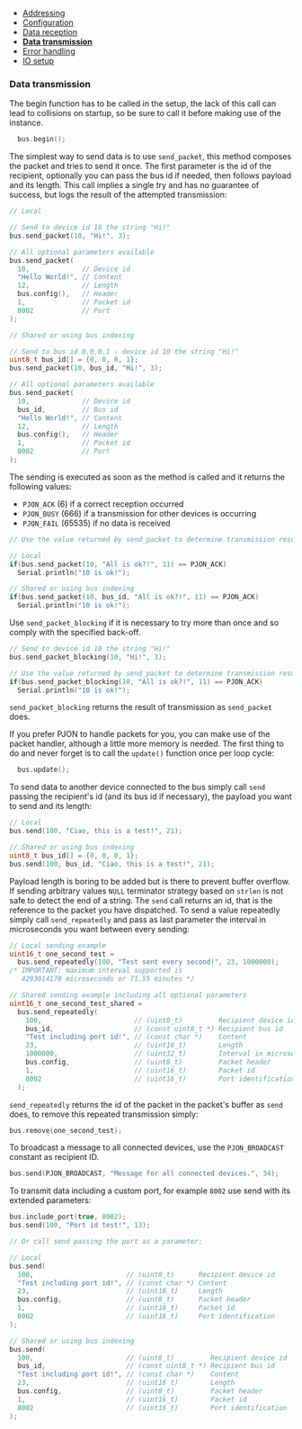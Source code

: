 - [Addressing](/documentation/addressing.md)
- [Configuration](/documentation/configuration.md)
- [Data reception](/documentation/data-reception.md)
- **[Data transmission](/documentation/data-transmission.md)**
- [Error handling](/documentation/error-handling.md)
- [IO setup](/documentation/io-setup.md)

### Data transmission
The begin function has to be called in the setup, the lack of this call can lead to collisions on startup, so be sure to call it before making use of the instance.
```cpp  
  bus.begin();
```
The simplest way to send data is to use `send_packet`, this method composes the packet and tries to send it once. The first parameter is the id of the recipient, optionally you can pass the bus id if needed, then follows payload and its length. This call implies a single try and has no guarantee of success, but logs the result of the attempted transmission:
```cpp
// Local

// Send to device id 10 the string "Hi!"
bus.send_packet(10, "Hi!", 3);

// All optional parameters available
bus.send_packet(
  10,             // Device id
  "Hello World!", // Content
  12,             // Length
  bus.config(),   // Header
  1,              // Packet id  
  8002            // Port
);

// Shared or using bus indexing

// Send to bus id 0.0.0.1 - device id 10 the string "Hi!"
uint8_t bus_id[] = {0, 0, 0, 1};
bus.send_packet(10, bus_id, "Hi!", 3);

// All optional parameters available
bus.send_packet(
  10,             // Device id
  bus_id,         // Bus id
  "Hello World!", // Content
  12,             // Length
  bus.config(),   // Header
  1,              // Packet id  
  8002            // Port
);
```
The sending is executed as soon as the method is called and it returns the following values:
- `PJON_ACK` (6) if a correct reception occurred
- `PJON_BUSY` (666) if a transmission for other devices is occurring
- `PJON_FAIL` (65535) if no data is received

```cpp
// Use the value returned by send_packet to determine transmission result

// Local
if(bus.send_packet(10, "All is ok?!", 11) == PJON_ACK)
  Serial.println("10 is ok!");

// Shared or using bus indexing
if(bus.send_packet(10, bus_id, "All is ok?!", 11) == PJON_ACK)
  Serial.println("10 is ok!");
```

Use `send_packet_blocking` if it is necessary to try more than once and so comply with the specified back-off.
```cpp
// Send to device id 10 the string "Hi!"
bus.send_packet_blocking(10, "Hi!", 3);

// Use the value returned by send_packet to determine transmission result
if(bus.send_packet_blocking(10, "All is ok?!", 11) == PJON_ACK)
  Serial.println("10 is ok!");
```
`send_packet_blocking` returns the result of transmission as `send_packet` does.

If you prefer PJON to handle packets for you, you can make use of the packet handler, although a little more memory is needed. The first thing to do and never forget is to call the `update()` function once per loop cycle:
```cpp  
  bus.update();
```
To send data to another device connected to the bus simply call `send` passing the recipient's id (and its bus id if necessary), the payload you want to send and its length:
```cpp
// Local
bus.send(100, "Ciao, this is a test!", 21);

// Shared or using bus indexing
uint8_t bus_id[] = {0, 0, 0, 1};
bus.send(100, bus_id, "Ciao, this is a test!", 21);
```
Payload length is boring to be added but is there to prevent buffer overflow. If sending arbitrary values `NULL` terminator strategy based on `strlen` is not safe to detect the end of a string. The `send` call returns an id, that is the reference to the packet you have dispatched. To send a value repeatedly simply call `send_repeatedly` and pass as last parameter the interval in microseconds you want between every sending:
```cpp
// Local sending example
uint16_t one_second_test =
  bus.send_repeatedly(100, "Test sent every second!", 23, 1000000);
/* IMPORTANT: maximum interval supported is
   4293014170 microseconds or 71.55 minutes */

// Shared sending example including all optional parameters
uint16_t one_second_test_shared =
  bus.send_repeatedly(
    100,                       // (uint8_t)         Recipient device id
    bus_id,                    // (const uint8_t *) Recipient bus id
    "Test including port id!", // (const char *)    Content
    23,                        // (uint16_t)        Length
    1000000,                   // (uint32_t)        Interval in microseconds
    bus.config,                // (uint8_t)         Packet header
    1,                         // (uint16_t)        Packet id
    8002                       // (uint16_t)        Port identification
  );
```
`send_repeatedly` returns the id of the packet in the packet's buffer as `send` does, to remove this repeated transmission simply:
```cpp
bus.remove(one_second_test);
```
To broadcast a message to all connected devices, use the `PJON_BROADCAST` constant as recipient ID.
```cpp
bus.send(PJON_BROADCAST, "Message for all connected devices.", 34);
```
To transmit data including a custom port, for example `8002` use send with its extended parameters:
```cpp
bus.include_port(true, 8002);
bus.send(100, "Port id test!", 13);

// Or call send passing the port as a parameter:

// Local
bus.send(
  100,                       // (uint8_t)      Recipient device id
  "Test including port id!", // (const char *) Content
  23,                        // (uint16_t)     Length
  bus.config,                // (uint8_t)      Packet header
  1,                         // (uint16_t)     Packet id
  8002                       // (uint16_t)     Port identification
);

// Shared or using bus indexing
bus.send(
  100,                       // (uint8_t)         Recipient device id
  bus_id,                    // (const uint8_t *) Recipient bus id
  "Test including port id!", // (const char *)    Content
  23,                        // (uint16_t)        Length
  bus.config,                // (uint8_t)         Packet header
  1,                         // (uint16_t)        Packet id
  8002                       // (uint16_t)        Port identification
);

```
